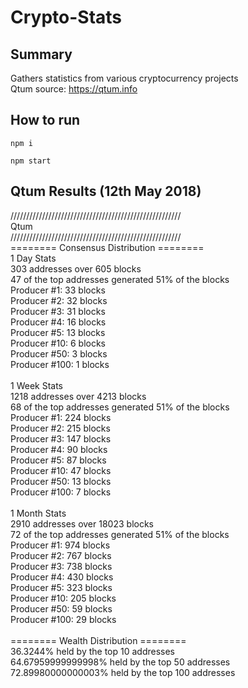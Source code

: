 # Crypto-Stats

## Summary
Gathers statistics from various cryptocurrency projects<br/>
Qtum source: https://qtum.info<br/>

## How to run
`npm i`

`npm start`

##  Qtum Results (12th May 2018)
//////////////////////////////////////////////////////<br/>
Qtum<br/>
//////////////////////////////////////////////////////<br/>
======== Consensus Distribution ========<br/>
1 Day Stats<br/>
303 addresses over 605 blocks<br/>
47 of the top addresses generated 51% of the blocks<br/>
Producer #1: 33 blocks<br/>
Producer #2: 32 blocks<br/>
Producer #3: 31 blocks<br/>
Producer #4: 16 blocks<br/>
Producer #5: 13 blocks<br/>
Producer #10: 6 blocks<br/>
Producer #50: 3 blocks<br/>
Producer #100: 1 blocks<br/>
<br/>
1 Week Stats<br/>
1218 addresses over 4213 blocks<br/>
68 of the top addresses generated 51% of the blocks<br/>
Producer #1: 224 blocks<br/>
Producer #2: 215 blocks<br/>
Producer #3: 147 blocks<br/>
Producer #4: 90 blocks<br/>
Producer #5: 87 blocks<br/>
Producer #10: 47 blocks<br/>
Producer #50: 13 blocks<br/>
Producer #100: 7 blocks<br/>
<br/>
1 Month Stats<br/>
2910 addresses over 18023 blocks<br/>
72 of the top addresses generated 51% of the blocks<br/>
Producer #1: 974 blocks<br/>
Producer #2: 767 blocks<br/>
Producer #3: 738 blocks<br/>
Producer #4: 430 blocks<br/>
Producer #5: 323 blocks<br/>
Producer #10: 205 blocks<br/>
Producer #50: 59 blocks<br/>
Producer #100: 29 blocks<br/>
<br/>
======== Wealth Distribution ========<br/>
36.3244% held by the top 10 addresses<br/>
64.67959999999998% held by the top 50 addresses<br/>
72.89980000000003% held by the top 100 addresses<br/>
